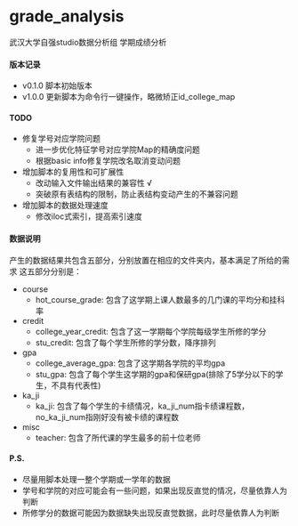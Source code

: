 # grade_analysis
武汉大学自强studio数据分析组 学期成绩分析

#### 版本记录
* v0.1.0 脚本初始版本
* v1.0.0 更新脚本为命令行一键操作，略微矫正id_college_map

#### TODO
* 修复学号对应学院问题
    * 进一步优化特征学号对应学院Map的精确度问题
    * 根据basic info修复学院改名取消变动问题
* 增加脚本的复用性和可扩展性
    * 改动输入文件输出结果的兼容性 √
    * 突破原有表结构的限制，防止表结构变动产生的不兼容问题
* 增加脚本的数据处理速度
    * 修改iloc式索引，提高索引速度

#### 数据说明
产生的数据结果共包含五部分，分别放置在相应的文件夹内，基本满足了所给的需求
这五部分分别是：

* course
    * hot_course_grade: 包含了这学期上课人数最多的几门课的平均分和挂科率
* credit
    * college_year_credit: 包含了这一学期每个学院每级学生所修的学分
    * stu_credit: 包含了每个学生所修的学分数，降序排列
* gpa
    * college_average_gpa: 包含了这学期各学院的平均gpa
    * stu_gpa: 包含了每个学生这学期的gpa和保研gpa(排除了5学分以下的学生，不具有代表性)
* ka_ji
    * ka_ji: 包含了每个学生的卡绩情况，ka_ji_num指卡绩课程数，no_ka_ji_num指刚好没有被卡绩的课程数
* misc
    * teacher: 包含了所代课的学生最多的前十位老师

#### P.S.
* 尽量用脚本处理一整个学期或一学年的数据
* 学号和学院的对应可能会有一些问题，如果出现反直觉的情况，尽量依靠人为判断
* 所修学分的数据可能因为数据缺失出现反直觉数据，此时尽量依靠人为判断
